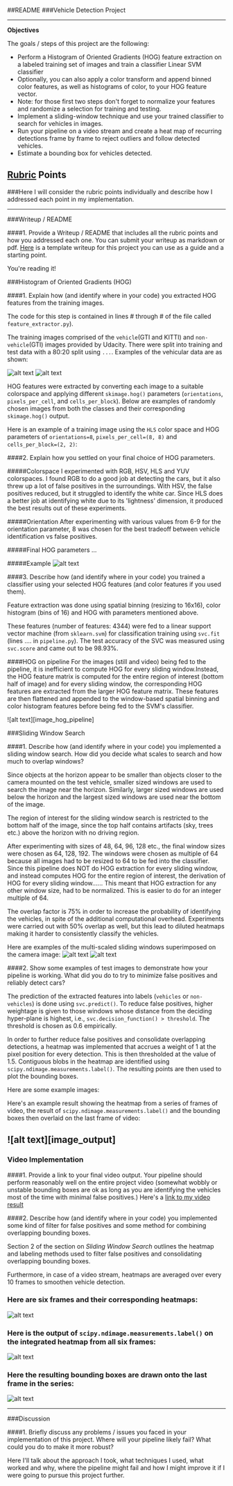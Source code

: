##README
###Vehicle Detection Project

---

**Objectives**

The goals / steps of this project are the following:

* Perform a Histogram of Oriented Gradients (HOG) feature extraction on a labeled training set of images and train a classifier Linear SVM classifier
* Optionally, you can also apply a color transform and append binned color features, as well as histograms of color, to your HOG feature vector. 
* Note: for those first two steps don't forget to normalize your features and randomize a selection for training and testing.
* Implement a sliding-window technique and use your trained classifier to search for vehicles in images.
* Run your pipeline on a video stream and create a heat map of recurring detections frame by frame to reject outliers and follow detected vehicles.
* Estimate a bounding box for vehicles detected.

[//]: # (Image References)
[image_cars]: ./plots/vehicles.png
[image_noncars]: ./plots/non-vehicles.png
[image_hog]: ./plots/HOG_training_images.png
[image_sliding_w1]: ./output_images/sliding_output_test6.jpg
[image_sliding_w2]: ./output_images/sliding_output_test3.jpg
[image5]: ./plots/bboxes_and_heat.png
[image6]: ./plots/labels_map.png
[image7]: ./plots/output_bboxes.png
[video1]: ./output_video.mp4

## [Rubric](https://review.udacity.com/#!/rubrics/513/view) Points
###Here I will consider the rubric points individually and describe how I addressed each point in my implementation.  

---
###Writeup / README

####1. Provide a Writeup / README that includes all the rubric points and how you addressed each one.  You can submit your writeup as markdown or pdf.  [Here](https://github.com/udacity/CarND-Vehicle-Detection/blob/master/writeup_template.md) is a template writeup for this project you can use as a guide and a starting point.  

You're reading it!

###Histogram of Oriented Gradients (HOG)

####1. Explain how (and identify where in your code) you extracted HOG features from the training images.

The code for this step is contained in lines # through # of the file called `feature_extractor.py`).  

The training images comprised of the `vehicle`(GTI and KITTI) and `non-vehicle`(GTI) images provided by Udacity. There were split into training and test data with a 80:20 split using `...`. Examples of the vehicular data are as shown:

![alt text][image_cars]
![alt text][image_noncars]

HOG features were extracted by converting each image to a suitable colorspace and applying different `skimage.hog()` parameters (`orientations`, `pixels_per_cell`, and `cells_per_block`). Below are examples of randomly chosen images from both the classes and their corresponding `skimage.hog()` output.

Here is an example of a training image using the `HLS` color space and HOG parameters of `orientations=8`, `pixels_per_cell=(8, 8)` and `cells_per_block=(2, 2)`:



####2. Explain how you settled on your final choice of HOG parameters.

#####Colorspace
I experimented with RGB, HSV, HLS and YUV colorspaces. I found RGB to do a good job at detecting the cars, but it also threw up a lot of false positives in the surroundings. With HSV, the false positives reduced, but it struggled to identify the white car. Since HLS does a better job at identifying white due to its 'lightness' dimension, it produced the best results out of these experiments.

#####Orientation
After experimenting with various values from 6-9 for the orientation parameter, 8 was chosen for the best tradeoff between vehicle identification vs false positives.

#####Final HOG parameters
...

#####Example
![alt text][image_hog]

####3. Describe how (and identify where in your code) you trained a classifier using your selected HOG features (and color features if you used them).

Feature extraction was done using spatial binning (resizing to 16x16), color histogram (bins of 16) and HOG with parameters mentioned above.

These features (number of features: 4344) were fed to a linear support vector machine (from `sklearn.svm`) for classification training using `svc.fit` (lines .... in `pipeline.py`). The test accuracy of the SVC was measured using `svc.score` and came out to be 98.93%. 

####HOG on pipeline
For the images (still and video) being fed to the pipeline, it is inefficient to compute HOG for every sliding window.Instead, the HOG feature matrix is computed for the entire region of interest (bottom half of image) and for every sliding window, the corresponding HOG features are extracted from the larger HOG feature matrix. These features are then flattened and appended to the window-based spatial binning and color histogram features before being fed to the SVM's classifier.

![alt text][image_hog_pipeline]

###Sliding Window Search

####1. Describe how (and identify where in your code) you implemented a sliding window search.  How did you decide what scales to search and how much to overlap windows?

Since objects at the horizon appear to be smaller than objects closer to the camera mounted on the test vehicle, smaller sized windows are used to search the image near the horizon. Similarly, larger sized windows are used below the horizon and the largest sized windows are used near the bottom of the image. 

The region of interest for the sliding window search is restricted to the bottom half of the image, since the top half contains artifacts (sky, trees etc.) above the horizon with no driving region. 

After experimenting with sizes of 48, 64, 96, 128 etc., the final window sizes were chosen as 64, 128, 192. The windows were chosen as multiple of 64 because all images had to be resized to 64 to be fed into the classifier. Since this pipeline does NOT do HOG extraction for every sliding window, and instead computes HOG for the entire region of interest, the derivation of HOG for every sliding window......  This meant that HOG extraction for any other window size, had to be normalized. This is easier to do for an integer multiple of 64.

The overlap factor is 75% in order to increase the probability of identifying the vehicles, in spite of the additional computational overhead. Experiments were carried out with 50% overlap as well, but this lead to diluted heatmaps making it harder to consistently classify the vehicles. 

Here are examples of the multi-scaled sliding windows superimposed on the camera image:
![alt text][image_sliding_w1]
![alt text][image_sliding_w2]

####2. Show some examples of test images to demonstrate how your pipeline is working.  What did you do to try to minimize false positives and reliably detect cars?

The prediction of the extracted features into labels (`vehicles` or `non-vehicles`) is done using `svc.predict()`. To reduce false positives, higher weightage is given to those windows whose distance from the deciding hyper-plane is highest, i.e., `svc.decision_function() > threshold`. The threshold is chosen as 0.6 empirically. 

In order to further reduce false positives and consolidate overlapping detections, a heatmap was implemented that accrues a weight of 1 at the pixel position for every detection. This is then thresholded at the value of 1.5. Contiguous blobs in the heatmap are identified using `scipy.ndimage.measurements.label()`. The resulting points are then used to plot the bounding boxes.

Here are some example images:

Here's an example result showing the heatmap from a series of frames of video, the result of `scipy.ndimage.measurements.label()` and the bounding boxes then overlaid on the last frame of video:


![alt text][image_output]
---

### Video Implementation

####1. Provide a link to your final video output.  Your pipeline should perform reasonably well on the entire project video (somewhat wobbly or unstable bounding boxes are ok as long as you are identifying the vehicles most of the time with minimal false positives.)
Here's a [link to my video result](./project_video.mp4)


####2. Describe how (and identify where in your code) you implemented some kind of filter for false positives and some method for combining overlapping bounding boxes.

Section 2 of the section on *Sliding Window Search* outlines the heatmap and labeling methods used to filter false positives and consolidating overlapping bounding boxes.

Furthermore, in case of a video stream, heatmaps are averaged over every 10 frames to smoothen vehicle detection. 

### Here are six frames and their corresponding heatmaps:

![alt text][image5]

### Here is the output of `scipy.ndimage.measurements.label()` on the integrated heatmap from all six frames:
![alt text][image6]

### Here the resulting bounding boxes are drawn onto the last frame in the series:
![alt text][image7]



---

###Discussion

####1. Briefly discuss any problems / issues you faced in your implementation of this project.  Where will your pipeline likely fail?  What could you do to make it more robust?

Here I'll talk about the approach I took, what techniques I used, what worked and why, where the pipeline might fail and how I might improve it if I were going to pursue this project further.  

